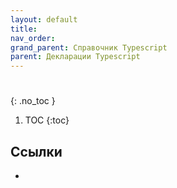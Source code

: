 ```yaml
---
layout: default
title:
nav_order:
grand_parent: Справочник Typescript
parent: Декларации Typescript
---
```


<!-- prettier-ignore-start -->
# 
{: .no_toc }
<!-- prettier-ignore-end -->

<!-- prettier-ignore -->
1. TOC
{:toc}

## Ссылки

- []()

